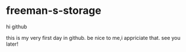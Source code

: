 # freeman-s-storage

hi github

this is my very first day in github.
be nice to me,i appriciate that.
see you later!

